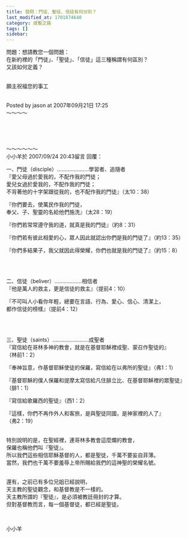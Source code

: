 ```yaml
---
title: 發問：門徒、聖徒、信徒有何分別？
last_modified_at: 1701874640
category: 成聖之路
tags: []
sidebar: 
---
```


  <p>問題：想請教您一個問題：<br>
在新約裡的「門徒」、「聖徒」、「信徒」這三種稱謂有何區別？<br>
又該如何定義？</p>

<p><br>
願主祝福您的事工</p>

<p><br>
Posted by jason at 2007年09月21日 17:25<br>
～～～～</p>

<p>&nbsp;</p>

<p>&nbsp;</p>

<p>～～～～～～<br>
小小羊於 2007/09/24 20:43留言 回覆：</p>

<p>一、門徒（disciple）…………………學習者、追隨者<br>
『愛父母過於愛我的，不配作我的門徒；<br>
愛兒女過於愛我的，不配作我的門徒；<br>
不背著他的十字架跟從我的，也不配作我的門徒』（太10：38）</p>

<p>『你們要去，使萬民作我的門徒，<br>
奉父、子、聖靈的名給他們施洗』（太28：19）</p>

<p>『你們若常常遵守我的道，就真是我的門徒』（約8：31）</p>

<p>『你們若有彼此相愛的心，眾人因此就認出你們是我的門徒了』（約13：35）</p>

<p>『你們多結果子，我父就因此得榮耀，你們也就是我的門徒了』（約15：8）</p>

<p>&nbsp;</p>

<p><br>
二、信徒（beliver）………………相信者<br>
『他是萬人的救主，更是信徒的救主』（提前4：10）</p>

<p>『不可叫人小看你年輕，總要在言語、行為、愛心、信心、清潔上，<br>
都作信徒的榜樣』（提前4：12）</p>

<p>&nbsp;</p>

<p><br>
三、聖徒（saints）……………………成聖者<br>
『寫信給在哥林多神的教會，就是在基督耶穌裡成聖、蒙召作聖徒的』<br>
（林前1：2）</p>

<p>『奉神旨意，作基督耶穌使徒的保羅，寫信給在以弗所的聖徒』（弗1：1）</p>

<p>『基督耶穌的僕人保羅和提摩太寫信給凡住腓立比、在基督耶穌裡的眾聖徒』<br>
（腓1：1）</p>

<p>『寫信給歌羅西的聖徒』（西1：2）</p>

<p>『這樣，你們不再作外人和客旅，是與聖徒同國，是神家裡的人了』<br>
（弗2：19）</p>

<p><br>
特別說明的是，在聖經裡，連哥林多教會這麼爛的教會，<br>
保羅也稱他們叫『聖徒』。<br>
所以我們這些相信耶穌基督的人，都是聖徒，千萬不要妄自菲薄。<br>
當然，我們也千萬不要羞辱上帝所賜給我們的這神聖的榮耀名號。</p>

<p><br>
還有，之前已有多位兄姐已經說明，<br>
天主教的聖徒觀念，和基督教是不一樣的。<br>
天主教所謂的『聖徒』，是必須被教廷冊封的才算。<br>
但對基督教而言，每一個基督徒，都已經是聖徒。</p>

<p>&nbsp;</p>

<p>小小羊</p>

<p>&nbsp;</p>
